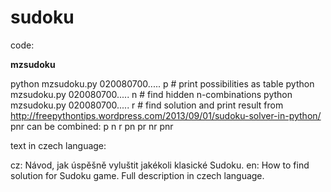 # sudoku

code:

**mzsudoku**

python mzsudoku.py 020080700..... p    # print possibilities as table
python mzsudoku.py 020080700..... n    # find hidden n-combinations
python mzsudoku.py 020080700..... r    # find solution and print result
    from http://freepythontips.wordpress.com/2013/09/01/sudoku-solver-in-python/
pnr can be combined: p n r pn pr nr pnr


text in czech language:

cz:
Návod, jak úspěšně vyluštit jakékoli klasické Sudoku.
en:
How to find solution for Sudoku game. Full description in czech language. 